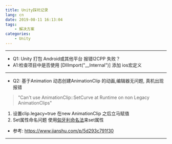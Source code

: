 ```yaml
---
title: Unity踩坑记录
lang: cn
date: 2019-08-11 16:13:04
tags:
    - 解决方案
categories: 
    - Unity
---
```



---

- Q1: Unity 打包 Android或其他平台 报错I2CPP 失败？
- A1:检查项目中是否使用  [DllImport("__Internal")]  添加 ios宏定义

---

- Q2: 基于Animation 动态创建AnimationClip 的动画,编辑器无问题, 真机出现报错
> "Can't use AnimationClip::SetCurve at Runtime on
non Legacy AnimationClips"

1. 设置clip.legacy=true 在new AnimationClip 之后立马赋值
2. Set属性命名问题 使用[匈牙利命名法](https://baike.baidu.com/item/%E5%8C%88%E7%89%99%E5%88%A9%E5%91%BD%E5%90%8D%E6%B3%95/7632397?fr=aladdin)来set属性

- 参考: https://www.jianshu.com/p/5d293c791f30 

---

